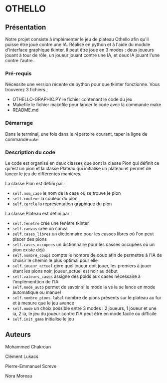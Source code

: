 # OTHELLO

## Présentation
Notre projet consiste à implémenter le jeu de plateau Othello afin qu'il puisse être joué contre une IA.
Réalisé en python et à l'aide du module d'interface graphique tkinter, il peut être joué en 3 modes :
deux joueurs jouant à tour de rôle, un joueur jouant contre une IA, et deux IA jouant l'une contre l'autre.

### Pré-requis
Nécessite une version récente de python pour que tkinter fonctionne.
Vous trouverez 3 fichiers ; 
- OTHELLO-GRAPHIC.PY le fichier contenant le code du jeu
- Makefile le fichier makefile pour lancer le code avec la commande make
- README.md

### Démarrage
Dans le terminal, une fois dans le répertoire courant, taper la ligne de commande ```make```

### Description du code
Le code est organisé en deux classes que sont la classe Pion qui définit ce qu'est un pion et la classe Plateau qui initialise un plateau
et permet de lancer le jeu de différentes manières.

La classe Pion est défini par :
- ```self.nom_case``` le nom de la case où se trouve le pion
- ```self.couleur``` la couleur du pion
- ```self.cercle``` la représentation graphique du pion

La classe Plateau est défini par :
- ```self.fenetre``` crée une fenêtre tkinter
- ```self.canvas``` crée un canva
- ```self.cases_libres``` un dictionnaire pour les casses libres où l'on peut placer des pions
- ```self.cases_occupees``` un dictionnaire pour les casses occupées où un pion existe déjà
- ```self.nombre_coups``` compte le nombre de coup afin de permettre à l'IA de choisir le chemin le plus optimal pour elle
- ```self.joueur_actuel``` gère quel joueur doit jouer, les premiers à jouer étant les pions noir, joueur_actuel est noir au début
- ```self.valeurs_cases``` assigne des poids aux cases nécessaire à l'implémenttion de l'IA
- ```self.mode_auto``` permet de savoir si le mode ia vs ia se lance en mode automatique ou manuel
- ```self.nombre_pions_label``` nombre de pions présents sur le plateau au fur et à mesure que le jeu avance
- ```self.mode``` un choix possible entre 3 modes : 2 joueurs, 1 joueur et une ia, 2 ia, le jeu du joueur contre l'IA peut être en mode facile ou difficile
- ```self.init_game``` initialise le jeu


## Auteurs
Mohammed Chakroun

Clément Lukacs

Pierre-Emmanuel Screve

Nora Moreau